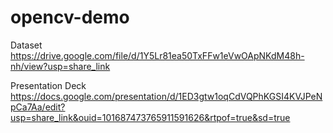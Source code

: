 # opencv-demo

Dataset https://drive.google.com/file/d/1Y5Lr81ea50TxFFw1eVwOApNKdM48h-nh/view?usp=share_link

Presentation Deck https://docs.google.com/presentation/d/1ED3gtw1oqCdVQPhKGSI4KVJPeNpCa7Aa/edit?usp=share_link&ouid=101687473765911591626&rtpof=true&sd=true
